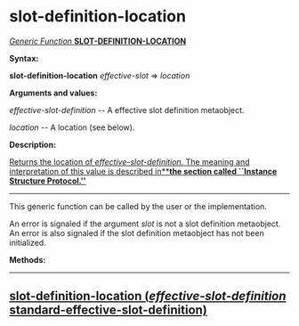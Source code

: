 slot-definition-location
========================

[*Generic Function* **SLOT-DEFINITION-LOCATION**]()

**Syntax:**

**slot-definition-location** *effective-slot* => *location*

**Arguments and values:**

*effective-slot-definition* -- A effective slot definition metaobject.

*location* -- A location (see below).

**Description:**

[Returns the location of *effective-slot-definition*. The meaning and interpretation of this value is described in**]()**[the section called ``Instance Structure Protocol.''](instance-structure-protocol.md)**

****

This generic function can be called by the user or the implementation.

An error is signaled if the argument *slot* is not a slot definition metaobject. An error is also signaled if the slot definition metaobject has not been initialized.

**Methods:**

  -----------------------------------------------------------------------------------------------------------------------------------------------------------------
  [**slot-definition-location** (*effective-slot-definition* standard-effective-slot-definition)](slot-definition-location-standard-effective-slot-definition.md)
  -----------------------------------------------------------------------------------------------------------------------------------------------------------------


